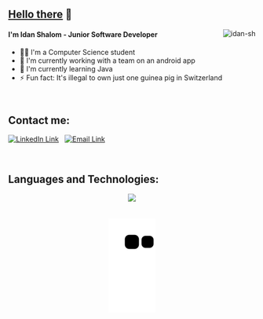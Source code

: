 ## [Hello there](https://www.youtube.com/watch?v=rEq1Z0bjdwc) 👋
 <!-- used languages -->
<img align="right" src="https://github-readme-stats.vercel.app/api/top-langs?username=idan-sh&show_icons=true&locale=en&layout=compact&bg_color=150d24&title_color=FFFFFF&text_color=FFFFFF&border_color=150d24" alt="idan-sh" />

####  I'm Idan Shalom - Junior Software Developer
- 👨‍🎓 I'm a Computer Science student 
- 🤖 I'm currently working with a team on an android app 
- 🌱 I'm currently learning Java
- ⚡️ Fun fact: It's illegal to own just one guinea pig in Switzerland 

<br>

## Contact me:
<p align="left">
  <a href="https://www.linkedin.com/in/idanxshalom/"><img alt="LinkedIn Link" width="45px" src="https://user-images.githubusercontent.com/104992892/223940207-75cc968e-3f13-4828-b371-896c848bd6d4.png" /></a> &nbsp;
  <a href="mailto:idan.sh2@icloud.com"><img alt="Email Link" width="45px" src="https://user-images.githubusercontent.com/104992892/223945350-dea569fa-1854-4801-b741-b6ee5223bcab.png" /></a>
</p>
<br>

## Languages and Technologies:
<!-- stack icons -->
<p align="center">
  <a href="https://github.com/Idan-sh">
    <img src="https://skillicons.dev/icons?i=c,cpp,java,py,spring,flask,linux,bash,postman,git,docker,github,cmake,firebase,idea,vscode&perline=16" />
  </a>
</p>

<br>

<!--- snake -->
<div align="center">
   <a href="https://github.com/Idan-sh"> <img src="https://github.com/idan-sh/idan-sh/blob/output/github-contribution-grid-snake.svg" alt="snake" /></a>
</div>
